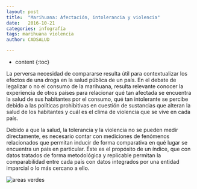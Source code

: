 ```yaml
---
layout: post
title:  "Marihuana: Afectación, intolerancia y violencia"
date:   2016-10-21 
categories: infografía
tags: marihuana violencia
author: CADSALUD

---
```

* content
{:toc}




La perversa necesidad de compararse resulta útil para contextualizar los efectos de una droga en la salud pública de un país. En el debate de legalizar o no el consumo de la marihuana, resulta relevante conocer la experiencia de otros países para relacionar qué tan afectada se encuentra la salud de sus habitantes por el consumo, qué tan intolerante se percibe debido a las políticas prohibitivas en cuestión de sustancias que alteran la salud de los habitantes y cuál es el clima de violencia que se vive en cada país.

 Debido a que la salud, la tolerancia y la violencia no se pueden medir directamente, es necesario contar con mediciones de fenómenos relacionados que permitan inducir de forma comparativa en qué lugar se encuentra un país en particular. Éste es el propósito de un índice, que con datos tratados de forma metodológica y replicable permitan la comparabilidad entre cada país con datos integrados por una entidad imparcial o lo más cercano a ello.

![areas verdes](/images-post/marihuana_mex.jpg)
